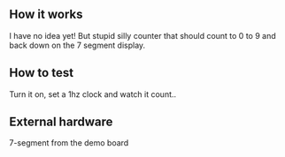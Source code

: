 <!---

This file is used to generate your project datasheet. Please fill in the information below and delete any unused
sections.

You can also include images in this folder and reference them in the markdown. Each image must be less than
512 kb in size, and the combined size of all images must be less than 1 MB.
-->

## How it works

I have no idea yet! But stupid silly counter that should count to 0 to 9 and back down on
the 7 segment display.

## How to test

Turn it on, set a 1hz clock and watch it count..

## External hardware

7-segment from the demo board
